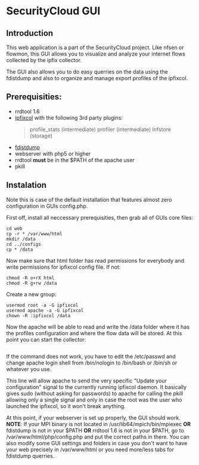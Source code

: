 # SecurityCloud GUI
## Introduction
This web application is a part of the SecurityCloud project. Like nfsen or flowmon, this GUI allows you to visualize and analyze your internet flows collected by the ipfix collector.

The GUI also allows you to do easy querries on the data using the fdistdump and also to organize and manage export profiles of the ipfixcol.

## Prerequisities:
- rrdtool 1.6
- [ipfixcol]() with the following 3rd party plugins:
	> profile_stats (intermediate)
	> profiler (intermediate)
	> lnfstore (storage)
- [fdistdump]()
- webserver with php5 or higher
- rrdtool **must** be in the $PATH of the apache user
- pkill

## Instalation
Note this is case of the default installation that features almost zero configuration in GUIs config.php.

First off, install all neccessary prerequisities, then grab all of GUIs core files:
```git clone https://github.com/CESNET/SecurityCloudGUI
cd web
cp -r * /var/www/html
mkdir /data
cd ../configs
cp * /data
```

Now make sure that html folder has read permissions for everybody and write permissions for ipfixcol config file. If not:
```cd /var/www
chmod -R o+rX html
chmod -R g+rw /data
```

Create a new group:
```groupadd ipfixcol
usermod root -a -G ipfixcol
usermod apache -a -G ipfixcol
chown -R :ipfixcol /data
```

Now the apache will be able to read and write the /data folder where it has the profiles configuration and where the flow data will be stored. At this point you can start the collector:
```su apache -c "ipfixcol -c /data/startup.xml -p /data/pidfile.txt -d -v2 >/data/stdout.txt 2>/data/stderr.txt"
```

If the command does not work, you have to edit the /etc/passwd and change apache login shell from /bin/nologin to /bin/bash or /bin/sh or whatever you use.


This line will allow apache to send the very specific "Update your configuration" signal to the currently running ipfixcol daemon. It basically gives sudo (without asking for passwords) to apache for calling the pkill allowing only a single signal and only in case the root was the user who launched the ipfixcol, so it won't break anything.

At this point, if your webserver is set up properly, the GUI should work.
**NOTE**: If your MPI binary is not located in /usr/lib64/mpich/bin/mpiexec **OR** fdistdump is not in your $PATH **OR** rrdtool 1.6 is not in your $PATH, go to /var/www/html/php/config.php and put the correct paths in there. You can also modify some GUI settings and folders in case you don't want to have your web precisely in /var/www/html or you need more/less tabs for fdistdump querries.
